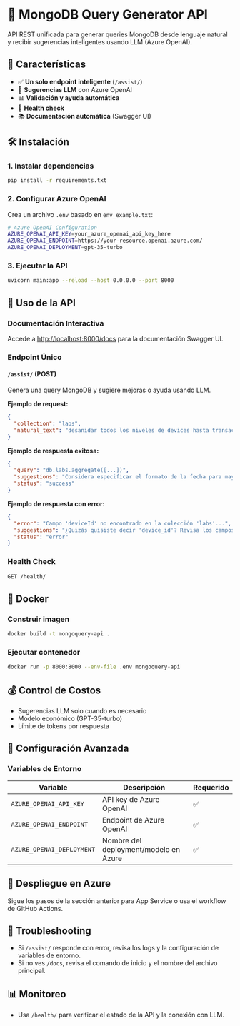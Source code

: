 # 🎯 MongoDB Query Generator API

API REST unificada para generar queries MongoDB desde lenguaje natural y recibir sugerencias inteligentes usando LLM (Azure OpenAI).

## 🚀 Características

- ✅ **Un solo endpoint inteligente** (`/assist/`)
- 🧠 **Sugerencias LLM** con Azure OpenAI
- 📊 **Validación y ayuda automática**
- 🏥 **Health check**
- 📚 **Documentación automática** (Swagger UI)

## 🛠️ Instalación

### 1. Instalar dependencias
```bash
pip install -r requirements.txt
```

### 2. Configurar Azure OpenAI
Crea un archivo `.env` basado en `env_example.txt`:

```bash
# Azure OpenAI Configuration
AZURE_OPENAI_API_KEY=your_azure_openai_api_key_here
AZURE_OPENAI_ENDPOINT=https://your-resource.openai.azure.com/
AZURE_OPENAI_DEPLOYMENT=gpt-35-turbo
```

### 3. Ejecutar la API
```bash
uvicorn main:app --reload --host 0.0.0.0 --port 8000
```

## 📖 Uso de la API

### Documentación Interactiva
Accede a [http://localhost:8000/docs](http://localhost:8000/docs) para la documentación Swagger UI.

### Endpoint Único

#### `/assist/` (POST)
Genera una query MongoDB y sugiere mejoras o ayuda usando LLM.

**Ejemplo de request:**
```json
{
  "collection": "labs",
  "natural_text": "desanidar todos los niveles de devices hasta transactions, agrupar por fecha, deviceId, proyectar campo reg concatenando los valores según la plantilla, ordenar por fecha"
}
```

**Ejemplo de respuesta exitosa:**
```json
{
  "query": "db.labs.aggregate([...])",
  "suggestions": "Considera especificar el formato de la fecha para mayor claridad...",
  "status": "success"
}
```

**Ejemplo de respuesta con error:**
```json
{
  "error": "Campo 'deviceId' no encontrado en la colección 'labs'...",
  "suggestions": "¿Quizás quisiste decir 'device_id'? Revisa los campos disponibles...",
  "status": "error"
}
```

### Health Check
```bash
GET /health/
```

## 🐳 Docker

### Construir imagen
```bash
docker build -t mongoquery-api .
```

### Ejecutar contenedor
```bash
docker run -p 8000:8000 --env-file .env mongoquery-api
```

## 💰 Control de Costos
- Sugerencias LLM solo cuando es necesario
- Modelo económico (GPT-35-turbo)
- Límite de tokens por respuesta

## 🔧 Configuración Avanzada

### Variables de Entorno
| Variable | Descripción | Requerido |
|----------|-------------|-----------|
| `AZURE_OPENAI_API_KEY` | API key de Azure OpenAI | ✅ |
| `AZURE_OPENAI_ENDPOINT` | Endpoint de Azure OpenAI | ✅ |
| `AZURE_OPENAI_DEPLOYMENT` | Nombre del deployment/modelo en Azure | ✅ |

## 🚀 Despliegue en Azure

Sigue los pasos de la sección anterior para App Service o usa el workflow de GitHub Actions.

## 🐛 Troubleshooting
- Si `/assist/` responde con error, revisa los logs y la configuración de variables de entorno.
- Si no ves `/docs`, revisa el comando de inicio y el nombre del archivo principal.

## 📊 Monitoreo
- Usa `/health/` para verificar el estado de la API y la conexión con LLM. 